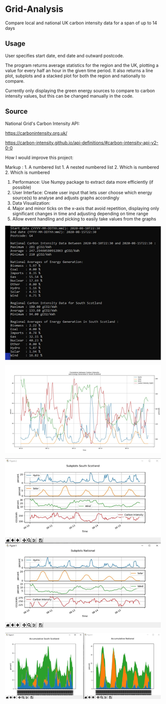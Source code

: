 # Grid-Analysis

Compare local and national UK carbon intensity data for a span of up to 14 days

## Usage
User specifies start date, end date and outward postcode. 

The program returns average statistics for the region and the UK, plotting a value for every half an hour in the given time period. It also returns a line plot, subplots and a stacked plot for both the region and nationally to compare. 

Currently only displaying the green energy sources to compare to carbon intensity values, but this can be changed manually in the code.

## Source

National Grid's Carbon Intensity API:

https://carbonintensity.org.uk/

https://carbon-intensity.github.io/api-definitions/#carbon-intensity-api-v2-0-0

How I would improve this project:


 Markup : 1. A numbered list
              1. A nested numbered list
              2. Which is numbered
          2. Which is numbered
          
1. Performance: Use Numpy package to extract data more efficiently (if possible)
2. User Interface: Create user input that lets user choose which energy source(s) to analyse and adjusts graphs accordingly
3. Data Visualization:
  1. Major and minor ticks on the x-axis that avoid repetition, displaying only significant changes in time and adjusting depending on time range
  2. Allow event handling and picking to easily take values from the graphs

![](/images/Statistics.JPG)

![](/images/main.JPG)

![](/images/subplots.JPG)

![](/images/stackedplots.JPG)
